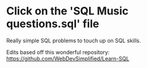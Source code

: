 # Click on the 'SQL Music questions.sql' file
Really simple SQL problems to touch up on SQL skills.

Edits based off this wonderful repository: https://github.com/WebDevSimplified/Learn-SQL
